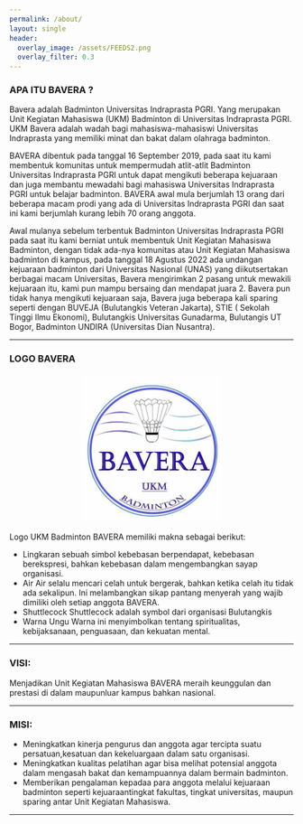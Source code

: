 ```yaml
---
permalink: /about/
layout: single
header:
  overlay_image: /assets/FEEDS2.png
  overlay_filter: 0.3
---
```


### **APA ITU BAVERA ?**
Bavera adalah Badminton Universitas Indraprasta PGRI. Yang merupakan Unit Kegiatan Mahasiswa (UKM) Badminton di Universitas Indraprasta PGRI.
UKM Bavera adalah wadah bagi mahasiswa-mahasiswi Universitas Indraprasta yang memiliki minat dan bakat dalam olahraga badminton.

BAVERA dibentuk pada tanggal 16 September 2019, pada saat itu kami membentuk komunitas untuk
mempermudah atlit-atlit Badminton Universitas Indraprasta PGRI untuk dapat mengikuti beberapa
kejuaraan dan juga membantu mewadahi bagi mahasiswa Universitas Indraprasta PGRI untuk belajar
badminton. BAVERA awal mula berjumlah 13 orang dari beberapa macam prodi yang ada di Universitas
Indraprasta PGRI dan saat ini kami berjumlah kurang lebih 70 orang anggota.

Awal mulanya sebelum terbentuk Badminton Universitas Indraprasta PGRI pada saat itu kami
berniat untuk membentuk Unit Kegiatan Mahasiswa Badminton, dengan tidak ada-nya komunitas atau
Unit Kegiatan Mahasiswa badminton di kampus, pada tanggal 18 Agustus 2022 ada undangan kejuaraan
badminton dari Universitas Nasional (UNAS) yang diikutsertakan berbagai macam Universitas, Bavera
mengirimkan 2 pasang untuk mewakili kejuaraan itu, kami pun mampu bersaing dan mendapat juara 2.
Bavera pun tidak hanya mengikuti kejuaraan saja, Bavera juga beberapa kali sparing seperti
dengan BUVEJA (Bulutangkis Veteran Jakarta), STIE ( Sekolah Tinggi Ilmu Ekonomi), Bulutangkis Universitas Gunadarma, Bulutangis UT Bogor, Badminton UNDIRA (Universitas Dian Nusantra).

---

### **LOGO BAVERA**

<p align="center">
  <img src="/assets/logo_bavera.jpg" alt="Logo BAVERA" width="250"/>
</p>

Logo UKM Badminton BAVERA memiliki makna sebagai berikut:
- Lingkaran
sebuah simbol kebebasan berpendapat, kebebasan berekspresi, bahkan kebebasan dalam mengembangkan sayap organisasi.
- Air
Air selalu mencari celah untuk bergerak, bahkan ketika celah itu tidak ada sekalipun. Ini melambangkan sikap pantang menyerah yang wajib dimiliki oleh setiap anggota BAVERA.
- Shuttlecock
Shuttlecock adalah symbol dari organisasi Bulutangkis
- Warna Ungu
Warna ini menyimbolkan tentang spiritualitas, kebijaksanaan, penguasaan, dan kekuatan mental.

---

### **VISI**:

Menjadikan Unit Kegiatan Mahasiswa BAVERA meraih keunggulan dan prestasi di dalam
maupunluar kampus bahkan nasional.

---

### **MISI**:
- Meningkatkan kinerja pengurus dan anggota agar tercipta suatu persatuan,kesatuan dan kekeluargaan dalam satu organisasi.
- Meningkatkan kualitas pelatihan agar bisa melihat potensial anggota dalam mengasah bakat dan kemampuannya dalam bermain badminton.
- Memberikan pengalaman kepadaa para anggota melalui kejuaraan badminton seperti kejuaraantingkat fakultas, tingkat universitas, maupun sparing antar Unit Kegiatan Mahasiswa.

---
